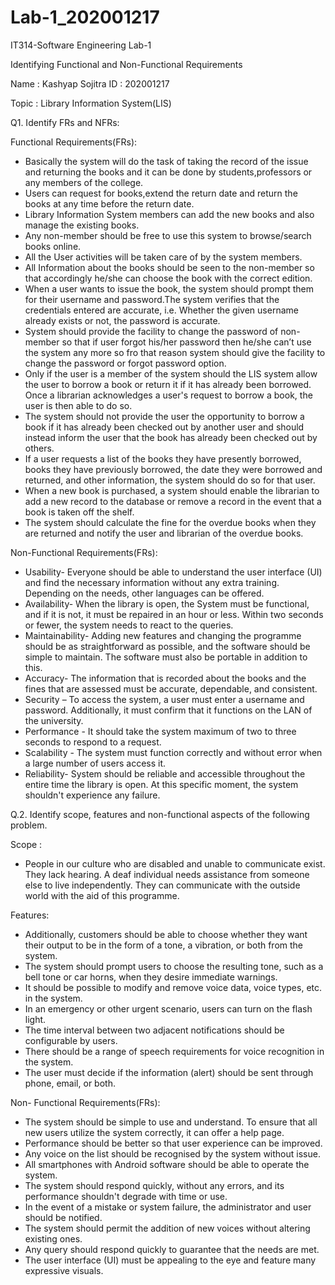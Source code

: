 # Lab-1_202001217

IT314-Software Engineering Lab-1

Identifying Functional and Non-Functional Requirements

Name : Kashyap Sojitra
ID   : 202001217

Topic : Library Information System(LIS)


Q1. Identify FRs and NFRs:

Functional Requirements(FRs):

* Basically the system will do the task of taking the record of the issue and returning the books and it can be done by students,professors or any members of the college.
* Users can request for books,extend the return date and return the books at any time before the return date.
* Library Information System members can add the new books and also manage the existing books.
* Any non-member should be free to use this system to browse/search books online.
* All the User activities will be taken care of by the system members.
* All Information about the books should be seen to the non-member so that accordingly he/she can choose the book with the correct edition.  
* When a user wants to issue the book, the system should prompt them for their username and password.The system verifies that the credentials entered are accurate, i.e. Whether the given username already exists or not, the password is accurate.
* System should provide the facility to change the password of non- member so that if user forgot his/her password then he/she can’t use the system any more so fro that reason system should give the facility to change the password or forgot password option.
* Only if the user is a member of the system should the LIS system allow the user to borrow a book or return it if it has already been borrowed. Once a librarian acknowledges a user's request to borrow a book, the user is then able to do so.
* The system should not provide the user the opportunity to borrow a book if it has already been checked out by another user and should instead inform the user that the book has already been checked out by others.
* If a user requests a list of the books they have presently borrowed, books they have previously borrowed, the date they were borrowed and returned, and other information, the system should do so for that user.
* When a new book is purchased, a system should enable the librarian to add a new record to the database or remove a record in the event that a book is taken off the shelf.
* The system should calculate the fine for the overdue books when they are returned and notify the user and librarian of the overdue books.


Non-Functional Requirements(FRs):

* Usability- Everyone should be able to understand the user interface (UI) and find the necessary information without any extra training. Depending on the needs, other languages can be offered.
* Availability- When the library is open, the System must be functional, and if it is not, it must be repaired in an hour or less. Within two seconds or fewer, the system needs to react to the queries.
* Maintainability- Adding new features and changing the programme should be as straightforward as possible, and the software should be simple to maintain. The software must also be portable in addition to this.
* Accuracy- The information that is recorded about the books and the fines that are assessed must be accurate, dependable, and consistent.
* Security – To access the system, a user must enter a username and password. Additionally, it must confirm that it functions on the LAN of the university.
* Performance - It should take the system maximum of two to three seconds to respond to a request.
* Scalability - The system must function correctly and without error when a large number of users access it.
* Reliability- System should be reliable and accessible throughout the entire time the library is open. At this specific moment, the system shouldn't experience any failure.



Q.2. Identify scope, features and non-functional aspects of the following problem.


Scope :

* People in our culture who are disabled and unable to communicate exist. They lack hearing. A deaf individual needs assistance from someone else to live independently. They can communicate with the outside world with the aid of this programme.

Features:

* Additionally, customers should be able to choose whether they want their output to be in the form of a tone, a vibration, or both from the system.
* The system should prompt users to choose the resulting tone, such as a bell tone or car horns, when they desire immediate warnings.
* It should be possible to modify and remove voice data, voice types, etc. in the system.
* In an emergency or other urgent scenario, users can turn on the flash light.
* The time interval between two adjacent notifications should be configurable by users.
* There should be a range of speech requirements for voice recognition in the system.
* The user must decide if the information (alert) should be sent through phone, email, or both.


Non- Functional Requirements(FRs):

* The system should be simple to use and understand. To ensure that all new users utilize the system correctly, it can offer a help page.
* Performance should be better so that user experience can be improved.
* Any voice on the list should be recognised by the system without issue.
* All smartphones with Android software should be able to operate the system.
* The system should respond quickly, without any errors, and its performance shouldn't degrade with time or use.
* In the event of a mistake or system failure, the administrator and user should be notified.
* The system should permit the addition of new voices without altering existing ones.
* Any query should respond quickly to guarantee that the needs are met.
* The user interface (UI) must be appealing to the eye and feature many expressive visuals.







